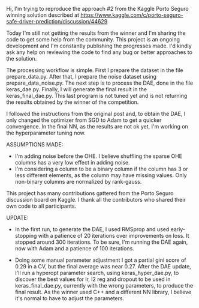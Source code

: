 Hi, I'm trying to reproduce the approach #2 from the Kaggle Porto Seguro winning solution described at https://www.kaggle.com/c/porto-seguro-safe-driver-prediction/discussion/44629

Today I'm still not getting the results from the winner and I'm sharing the code to get some help from the community. This project is an ongoing development and I'm constantly publishing the progresses made. I'd kindly ask any help on reviewing the code to find any bug or better approaches to the solution.

The processing workflow is simple. First I prepare the dataset in the file prepare_data.py. After that, I prepare the noise dataset using prepare_data_noise.py. The next step is to process the DAE, done in the file keras_dae.py. Finally, I will generate the final result in the keras_final_dae.py. This last program is not tuned yet and is not returning the results obtained by the winner of the competition.

I followed the instructions from the original post and, to obtain the DAE, I only changed the optimizer from SGD to Adam to get a quicker convergence. In the final NN, as the results are not ok yet, I'm working on the hyperparameter tuning now.

ASSUMPTIONS MADE:

- I'm adding noise before the OHE. I believe shuffling the sparse OHE columns has a very low effect in adding noise.
- I'm considering a column to be a binary column if the column has 3 or less different elements, as the column may have missing values. Only non-binary columns are normalized by rank-gauss.

This project has many contributions gattered from the Porto Seguro discussion board on Kaggle. I thank all the contributors who shared their own code to all participants.

UPDATE:

- In the first run, to generate the DAE, I used RMSprop and used early-stopping with a patience of 20 iterations over improvements on loss. It stopped around 300 iterations. To be sure, I'm running the DAE again, now with Adam and a patience of 100 iterations. 

- Doing some manual parameter adjustment I got a partial gini score of 0.29 in a CV, but the final average was near 0.27. After the DAE update, I'll run a hyperopt parameter search, using keras_hyper_dae.py, to discover the best values for lr, l2 reg and dropout to be used in keras_final_dae.py, currently with the wrong parameters, to produce the final result. As the winner used C++ and a different NN library, I believe it's normal to have to adjust the parameters. 